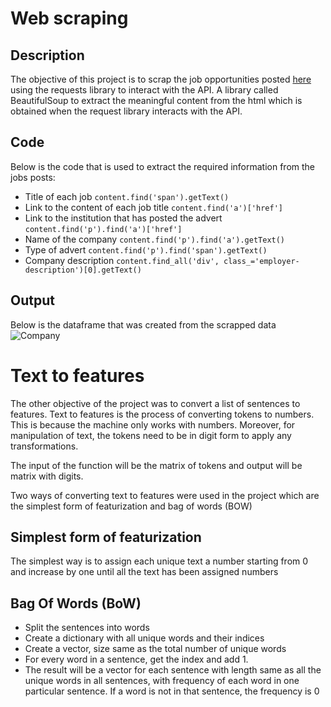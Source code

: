 # Web scraping

## Description
The objective of this project is to scrap the job opportunities posted [here](https://www.jobinrwanda.com) using the requests library to interact with the API. A library called BeautifulSoup to extract the meaningful content from the html which is obtained when the request library interacts with the API.


## Code
Below is the code that is used to extract the required information from the jobs posts:

* Title of each job
`content.find('span').getText()`
* Link to the content of each job title
`content.find('a')['href']` 
* Link to the institution that has posted the advert
`content.find('p').find('a')['href']` 
* Name of the company
`content.find('p').find('a').getText()`
* Type of advert
`content.find('p').find('span').getText()`
* Company description
`content.find_all('div', class_='employer-description')[0].getText()`

## Output
Below is the dataframe that was created from the scrapped data
![Company](https://user-images.githubusercontent.com/60528574/203159813-a73e32a1-7e57-476d-8e9e-6c9735df4df1.PNG)

# Text to features
The other objective of the project was to convert a list of sentences to features. Text to features is the process of converting tokens to numbers. This is because the machine only works with numbers. Moreover, for manipulation of text, the tokens need to be in digit form to apply any transformations.

The input of the function will be the matrix of tokens and output will be matrix with digits.

Two ways of converting text to features were used in the project which are the simplest form of featurization and bag of words (BOW)

## Simplest form of featurization
The simplest way is to assign each unique text a number starting from 0 and increase by one until all the text has been assigned numbers

## Bag Of Words (BoW)
* Split the sentences into words
* Create a dictionary with all unique words and their indices
* Create a vector, size same as the total number of unique words
* For every word in a sentence, get the index and add 1.
* The result will be a vector for each sentence with length same as all the unique words in all sentences, with frequency of each word in one particular sentence. If a word is not in that sentence, the frequency is 0
